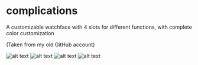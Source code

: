 # complications
A customizable watchface with 4 slots for different functions, with complete color customization

(Taken from my old GitHub account)

![alt text](comp1.png "complications")
![alt text](comp2.png "complications")
![alt text](comp3.png "complications")
![alt text](comp4.png "complications")